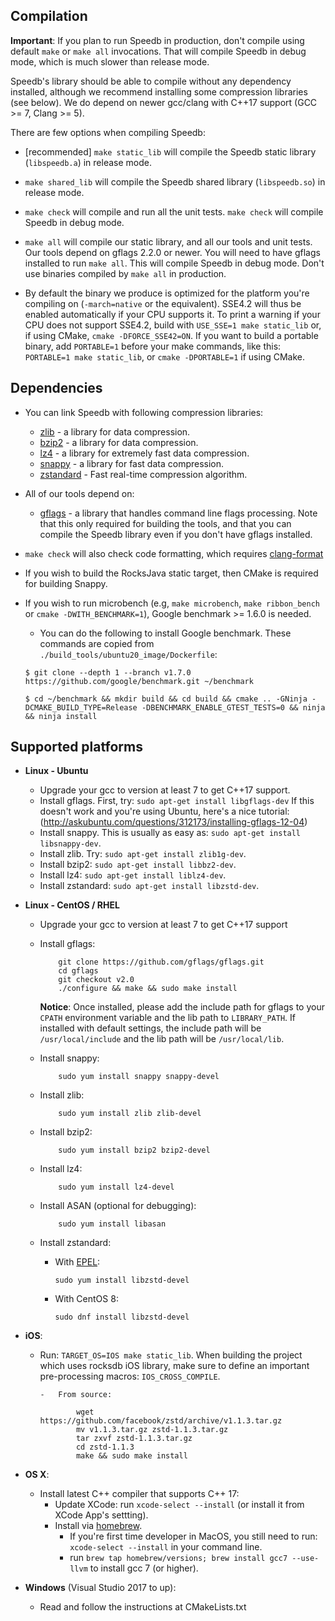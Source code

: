 ## Compilation

**Important**: If you plan to run Speedb in production, don't compile using
default `make` or `make all` invocations. That will compile Speedb in debug
mode, which is much slower than release mode.

Speedb's library should be able to compile without any dependency installed,
although we recommend installing some compression libraries (see below). We do
depend on newer gcc/clang with C++17 support (GCC >= 7, Clang >= 5).

There are few options when compiling Speedb:

-   [recommended] `make static_lib` will compile the Speedb static library
    (`libspeedb.a`) in release mode.

-   `make shared_lib` will compile the Speedb shared library (`libspeedb.so`)
    in release mode.

-   `make check` will compile and run all the unit tests. `make check` will
    compile Speedb in debug mode.

* `make all` will compile our static library, and all our tools and unit tests. Our tools
depend on gflags 2.2.0 or newer. You will need to have gflags installed to run `make all`. This will compile Speedb in debug mode. Don't
use binaries compiled by `make all` in production.

-   By default the binary we produce is optimized for the platform you're
    compiling on (`-march=native` or the equivalent). SSE4.2 will thus be
    enabled automatically if your CPU supports it. To print a warning if your
    CPU does not support SSE4.2, build with `USE_SSE=1 make static_lib` or, if
    using CMake, `cmake -DFORCE_SSE42=ON`. If you want to build a portable
    binary, add `PORTABLE=1` before your make commands, like this:
    `PORTABLE=1 make static_lib`, or `cmake -DPORTABLE=1` if using CMake.

## Dependencies

-   You can link Speedb with following compression libraries:

    -   [zlib](http://www.zlib.net/) - a library for data compression.
    -   [bzip2](http://www.bzip.org/) - a library for data compression.
    -   [lz4](https://github.com/lz4/lz4) - a library for extremely fast data
        compression.
    -   [snappy](http://google.github.io/snappy/) - a library for fast data
        compression.
    -   [zstandard](http://www.zstd.net) - Fast real-time compression algorithm.

-   All of our tools depend on:

    -   [gflags](https://gflags.github.io/gflags/) - a library that handles
        command line flags processing. Note that this only required for building
        the tools, and that you can compile the Speedb library even if you don't
        have gflags installed.

-   `make check` will also check code formatting, which requires
    [clang-format](https://clang.llvm.org/docs/ClangFormat.html)

-   If you wish to build the RocksJava static target, then CMake is required for
    building Snappy.

-   If you wish to run microbench (e.g, `make microbench`, `make ribbon_bench`
    or `cmake -DWITH_BENCHMARK=1`), Google benchmark >= 1.6.0 is needed.
    -  You can do the following to install Google benchmark. These commands are copied from `./build_tools/ubuntu20_image/Dockerfile`:

    `$ git clone --depth 1 --branch v1.7.0 https://github.com/google/benchmark.git ~/benchmark`

    `$ cd ~/benchmark && mkdir build && cd build && cmake .. -GNinja -DCMAKE_BUILD_TYPE=Release -DBENCHMARK_ENABLE_GTEST_TESTS=0 && ninja && ninja install`

## Supported platforms

-   **Linux - Ubuntu**

    -   Upgrade your gcc to version at least 7 to get C++17 support.
    -   Install gflags. First, try: `sudo apt-get install libgflags-dev` If this
        doesn't work and you're using Ubuntu, here's a nice tutorial:
        (http://askubuntu.com/questions/312173/installing-gflags-12-04)
    -   Install snappy. This is usually as easy as:
        `sudo apt-get install libsnappy-dev`.
    -   Install zlib. Try: `sudo apt-get install zlib1g-dev`.
    -   Install bzip2: `sudo apt-get install libbz2-dev`.
    -   Install lz4: `sudo apt-get install liblz4-dev`.
    -   Install zstandard: `sudo apt-get install libzstd-dev`.

-   **Linux - CentOS / RHEL**

    -   Upgrade your gcc to version at least 7 to get C++17 support
    -   Install gflags:

                git clone https://github.com/gflags/gflags.git
                cd gflags
                git checkout v2.0
                ./configure && make && sudo make install

        **Notice**: Once installed, please add the include path for gflags to
        your `CPATH` environment variable and the lib path to `LIBRARY_PATH`. If
        installed with default settings, the include path will be
        `/usr/local/include` and the lib path will be `/usr/local/lib`.

    -   Install snappy:

                sudo yum install snappy snappy-devel

    -   Install zlib:

                sudo yum install zlib zlib-devel

    -   Install bzip2:

                sudo yum install bzip2 bzip2-devel

    -   Install lz4:

                sudo yum install lz4-devel

    -   Install ASAN (optional for debugging):

                sudo yum install libasan

    -   Install zstandard:

        -   With [EPEL](https://fedoraproject.org/wiki/EPEL):

                sudo yum install libzstd-devel

        -   With CentOS 8:

                sudo dnf install libzstd-devel
* **iOS**:
  * Run: `TARGET_OS=IOS make static_lib`. When building the project which uses rocksdb iOS library, make sure to define an important pre-processing macros: `IOS_CROSS_COMPILE`.

        -   From source:

                wget https://github.com/facebook/zstd/archive/v1.1.3.tar.gz
                mv v1.1.3.tar.gz zstd-1.1.3.tar.gz
                tar zxvf zstd-1.1.3.tar.gz
                cd zstd-1.1.3
                make && sudo make install

-   **OS X**:

    -   Install latest C++ compiler that supports C++ 17:
        -   Update XCode: run `xcode-select --install` (or install it from XCode
            App's settting).
        -   Install via [homebrew](http://brew.sh/).
            -   If you're first time developer in MacOS, you still need to run:
                `xcode-select --install` in your command line.
            -   run `brew tap homebrew/versions; brew install gcc7 --use-llvm`
                to install gcc 7 (or higher).

-   **Windows** (Visual Studio 2017 to up):
    -   Read and follow the instructions at CMakeLists.txt

